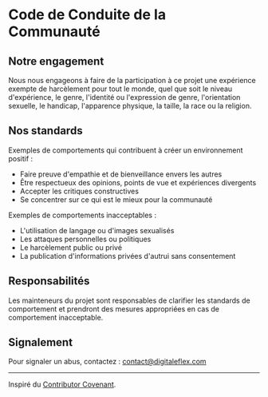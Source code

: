# Code de Conduite de la Communauté

## Notre engagement

Nous nous engageons à faire de la participation à ce projet une expérience exempte de harcèlement pour tout le monde, quel que soit le niveau d'expérience, le genre, l'identité ou l'expression de genre, l'orientation sexuelle, le handicap, l'apparence physique, la taille, la race ou la religion.

## Nos standards

Exemples de comportements qui contribuent à créer un environnement positif :
- Faire preuve d'empathie et de bienveillance envers les autres
- Être respectueux des opinions, points de vue et expériences divergents
- Accepter les critiques constructives
- Se concentrer sur ce qui est le mieux pour la communauté

Exemples de comportements inacceptables :
- L'utilisation de langage ou d'images sexualisés
- Les attaques personnelles ou politiques
- Le harcèlement public ou privé
- La publication d'informations privées d'autrui sans consentement

## Responsabilités

Les mainteneurs du projet sont responsables de clarifier les standards de comportement et prendront des mesures appropriées en cas de comportement inacceptable.

## Signalement

Pour signaler un abus, contactez : contact@digitaleflex.com

---

Inspiré du [Contributor Covenant](https://www.contributor-covenant.org/). 